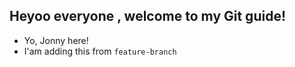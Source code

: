 ## Heyoo everyone , welcome to my Git guide!

- Yo, Jonny here!
- I'am adding this from `feature-branch` 